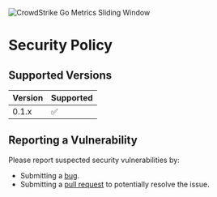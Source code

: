 ![CrowdStrike Go Metrics Sliding Window](https://raw.githubusercontent.com/CrowdStrike/go-metrics-sliding-window/img/cs-logo.png)

# Security Policy

## Supported Versions

| Version | Supported          |
|---------| ------------------ |
| 0.1.x   | :white_check_mark: |

## Reporting a Vulnerability

Please report suspected security vulnerabilities by:
+ Submitting a [bug](https://github.com/CrowdStrike/go-metrics-sliding-window/issues/new).
+ Submitting a [pull request](https://github.com/CrowdStrike/go-metrics-sliding-window/pulls) to potentially resolve the issue.